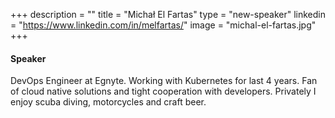 +++
description = ""
title = "Michał El Fartas"
type = "new-speaker"
linkedin = "https://www.linkedin.com/in/melfartas/"
image = "michal-el-fartas.jpg"
+++
#### Speaker

DevOps Engineer at Egnyte. Working with Kubernetes for last 4 years. Fan of cloud native solutions and tight cooperation with developers. Privately I enjoy scuba diving, motorcycles and craft beer.